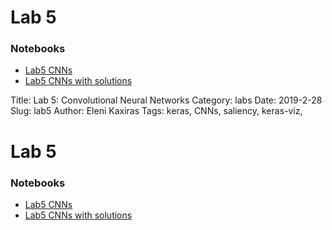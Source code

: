 

# Lab 5

### Notebooks
 - [Lab5 CNNs]({filename}cs109b-lab5-cnn.ipynb)
 - [Lab5 CNNs with solutions]({filename}cs109b-lab5-cnn_solutions.ipynb)

Title: Lab 5: Convolutional Neural Networks
Category: labs
Date: 2019-2-28
Slug: lab5
Author: Eleni Kaxiras
Tags: keras, CNNs, saliency, keras-viz, 


# Lab 5

### Notebooks
 - [Lab5 CNNs ]({filename}cs109b-lab5-cnn)
 - [Lab5 CNNs with solutions]({filename}cs109b-lab5-cnn-solutions)
